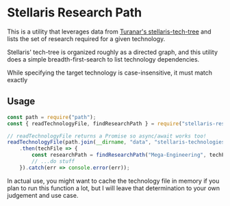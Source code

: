 # Stellaris Research Path

This is a utility that leverages data from [Turanar's stellaris-tech-tree](https://github.com/turanar/stellaris-tech-tree) and lists the set of research required for a given technology.

Stellaris' tech-tree is organized roughly as a directed graph, and this utility does a simple breadth-first-search to list technology dependencies.

While specifying the target technology is case-insensitive, it must match exactly

## Usage

```javascript
const path = require("path");
const { readTechnologyFile, findResearchPath } = require("stellaris-research-path");

// readTechnologyFile returns a Promise so async/await works too!
readTechnologyFile(path.join(__dirname, "data", "stellaris-technologies.json"))
    .then(techFile => {
        const researchPath = findResearchPath("Mega-Engineering", techFile);
        // ...do stuff
    }).catch(err => console.error(err));
```

In actual use, you might want to cache the technology file in memory if you plan to run this function a lot, but I will leave that determination to your own judgement and use case.
